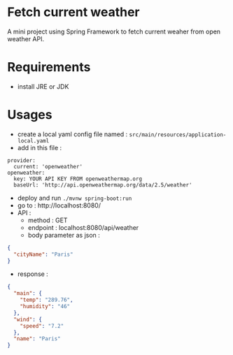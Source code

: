 # Fetch current weather

A mini project using Spring Framework to fetch current weaher from open weather API.

# Requirements

* install JRE or JDK

# Usages

* create a local yaml config file named : ``src/main/resources/application-local.yaml``
* add in this file :

```
provider:
  current: 'openweather'
openweather:
  key: YOUR API KEY FROM openweathermap.org
  baseUrl: 'http://api.openweathermap.org/data/2.5/weather'

```

* deploy and run `./mvnw spring-boot:run`
* go to : http://localhost:8080/
* API :
    * method : GET
    * endpoint : localhost:8080/api/weather
    * body parameter as json :

```json
{
  "cityName": "Paris"
}
```

* response :

```json
{
  "main": {
    "temp": "289.76",
    "humidity": "46"
  },
  "wind": {
    "speed": "7.2"
  },
  "name": "Paris"
}
```